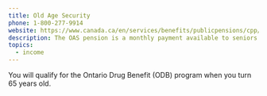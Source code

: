 ```yaml
---
title: Old Age Security
phone: 1-800-277-9914
website: https://www.canada.ca/en/services/benefits/publicpensions/cpp/old-age-security.html
description: The OAS pension is a monthly payment available to seniors aged 65 and older who meet the Canadian legal status and residence requirements. You may need to apply to receive it.
topics:
  - income
---
```

You will qualify for the Ontario Drug Benefit (ODB) program when you turn 65 years old.

